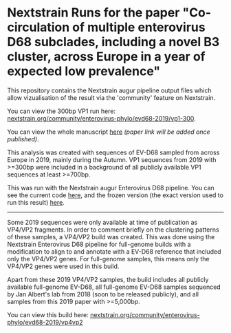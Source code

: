 # Nextstrain Runs for the paper "Co-circulation of multiple enterovirus D68 subclades, including a novel B3 cluster, across Europe in a year of expected low prevalence"

This repository contains the Nextstrain augur pipeline output files which allow vizualisation of the result via the 'community' feature on Nextstrain. 

You can view the 300bp VP1 run here: [nextstrain.org/community/enterovirus-phylo/evd68-2019/vp1-300](https://nextstrain.org/community/enterovirus-phylo/evd68-2019/vp1-300).

You can view the whole manuscript [here]() *(paper link will be added once published)*.

This analysis was created with sequences of EV-D68 sampled from across Europe in 2019, mainly during the Autumn. VP1 sequences from 2019 with >=300bp were included in a background of all publicly available VP1 sequences at least >=700bp. 

This was run with the Nextstrain augur Enterovirus D68 pipeline. You can see the current code [here](https://github.com/nextstrain/enterovirus_d68), and the frozen version (the exact version used to run this result) [here](https://github.com/nextstrain/enterovirus_d68/releases/tag/1.0).

---

Some 2019 sequences were only available at time of publication as VP4/VP2 fragments. In order to comment briefly on the clustering patterns of these samples, a VP4/VP2 build was created. This was done using the Nextstrain Enterovirus D68 pipeline for full-genome builds with a modification to align to and annotate with a EV-D68 reference that included only the VP4/VP2 genes. For full-genome samples, this means only the VP4/VP2 genes were used in this build. 

Apart from these 2019 VP4/VP2 samples, the build includes all publicly available full-genome EV-D68, all full-genome EV-D68 samples sequenced by Jan Albert's lab from 2018 (soon to be released publicly), and all samples from this 2019 paper with >=5,000bp.

You can view this build here: [nextstrain.org/community/enterovirus-phylo/evd68-2019/vp4vp2](https://nextstrain.org/community/enterovirus-phylo/evd68-2019/vp4vp2)

